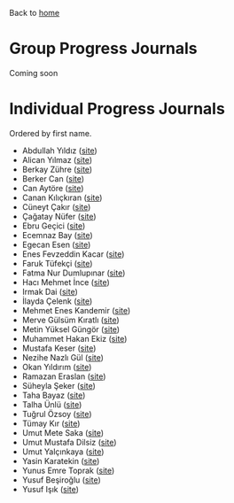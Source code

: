 Back to [home](https://boun-ie48a.github.io)

# Group Progress Journals

Coming soon

# Individual Progress Journals

Ordered by first name.

+ Abdullah Yıldız ([site](https://pjournal.github.io/boun01-abdullahyildizz))
+ Alican Yılmaz ([site](https://pjournal.github.io/boun01-alicanylmz))
+ Berkay Zühre ([site](https://pjournal.github.io/boun01-berkayzuhre))
+ Berker Can ([site](https://pjournal.github.io/boun01-brkrcann))
+ Can Aytöre ([site](https://pjournal.github.io/boun01-canaytore))
+ Canan Kılıçkıran ([site](https://pjournal.github.io/boun01-canankilickiran))
+ Cüneyt Çakır ([site](https://pjournal.github.io/boun01-Cuneytttt))
+ Çağatay Nüfer ([site](https://pjournal.github.io/boun01-cagataynufer))
+ Ebru Geçici ([site](https://pjournal.github.io/boun01-EbruGecici))
+ Ecemnaz Bay ([site](https://pjournal.github.io/boun01-Ecemnaz0))
+ Egecan Esen ([site](https://pjournal.github.io/boun01-egc-boun))
+ Enes Fevzeddin Kacar ([site](https://pjournal.github.io/boun01-enesfkacar))
+ Faruk Tüfekçi ([site](https://pjournal.github.io/boun01-faruktufekci))
+ Fatma Nur Dumlupınar ([site](https://pjournal.github.io/boun01-fatmadumlupinar))
+ Hacı Mehmet İnce ([site](https://pjournal.github.io/boun01-hmehmetince))
+ Irmak Dai ([site](https://pjournal.github.io/boun01-irmakdai))
+ İlayda Çelenk ([site](https://pjournal.github.io/boun01-ilaydacelenk))
+ Mehmet Enes Kandemir ([site](https://pjournal.github.io/boun01-enes-kandemir))
+ Merve Gülsüm Kıratlı ([site](https://pjournal.github.io/boun01-mervekiratl))
+ Metin Yüksel Güngör ([site](https://pjournal.github.io/boun01-metingungorr))
+ Muhammet Hakan Ekiz ([site](https://pjournal.github.io/boun01-Hakanekiz))
+ Mustafa Keser ([site](https://pjournal.github.io/boun01-mustafa-keser))
+ Nezihe Nazlı Gül ([site](https://pjournal.github.io/boun01-NazliGul))
+ Okan Yıldırım ([site](https://pjournal.github.io/boun01-coronakykumre))
+ Ramazan Eraslan ([site](https://pjournal.github.io/boun01-ramazaneraslan))
+ Süheyla Şeker ([site](https://pjournal.github.io/boun01-Suheylaseker))
+ Taha Bayaz ([site](https://pjournal.github.io/boun01-TahaBayaz))
+ Talha Ünlü ([site](https://pjournal.github.io/boun01-TalhaUnlu))
+ Tuğrul Özsoy ([site](https://pjournal.github.io/boun01-tugrulozsoy))
+ Tümay Kır ([site](https://pjournal.github.io/))
+ Umut Mete Saka ([site](https://pjournal.github.io/boun01-metesaka))
+ Umut Mustafa Dilsiz ([site](https://pjournal.github.io/boun01-Umutdilsiz))
+ Umut Yalçınkaya ([site](https://pjournal.github.io/boun01-umutyalcinkaya))
+ Yasin Karatekin ([site](https://pjournal.github.io/boun01-yasinkaratekin))
+ Yunus Emre Toprak ([site](https://pjournal.github.io/boun01-yunusemretoprak))
+ Yusuf Beşiroğlu ([site](https://pjournal.github.io/boun01-yusufbesiroglu))
+ Yusuf Işık ([site](https://pjournal.github.io/boun01-yusufisik1))
